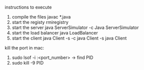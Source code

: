 instructions to execute

1) compile the files
    javac *.java
3) start the registy
    rmiregistry
5) start the server
    java ServerSimulator -c
    Java ServerSimulator
7) start the load balancer
    java LoadBalancer
9) start the client
    java Client -s -c 
    java Client -s
    java Client



kill the port in mac:
1)  sudo lsof -i :<port_number> -> find PID
2)  sudo kill -9 PID

